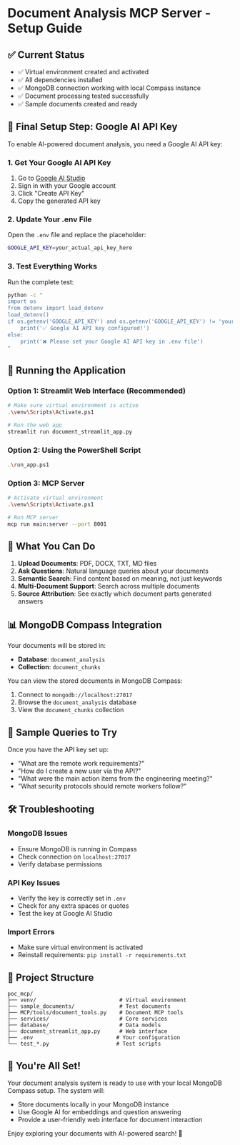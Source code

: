 # Document Analysis MCP Server - Setup Guide

## ✅ Current Status
- ✅ Virtual environment created and activated
- ✅ All dependencies installed
- ✅ MongoDB connection working with local Compass instance
- ✅ Document processing tested successfully
- ✅ Sample documents created and ready

## 🔧 Final Setup Step: Google AI API Key

To enable AI-powered document analysis, you need a Google AI API key:

### 1. Get Your Google AI API Key
1. Go to [Google AI Studio](https://makersuite.google.com/app/apikey)
2. Sign in with your Google account
3. Click "Create API Key"
4. Copy the generated API key

### 2. Update Your .env File
Open the `.env` file and replace the placeholder:
```bash
GOOGLE_API_KEY=your_actual_api_key_here
```

### 3. Test Everything Works
Run the complete test:
```bash
python -c "
import os
from dotenv import load_dotenv
load_dotenv()
if os.getenv('GOOGLE_API_KEY') and os.getenv('GOOGLE_API_KEY') != 'your_google_ai_api_key_here':
    print('✅ Google AI API key configured!')
else:
    print('❌ Please set your Google AI API key in .env file')
"
```

## 🚀 Running the Application

### Option 1: Streamlit Web Interface (Recommended)
```bash
# Make sure virtual environment is active
.\venv\Scripts\Activate.ps1

# Run the web app
streamlit run document_streamlit_app.py
```

### Option 2: Using the PowerShell Script
```bash
.\run_app.ps1
```

### Option 3: MCP Server
```bash
# Activate virtual environment
.\venv\Scripts\Activate.ps1

# Run MCP server
mcp run main:server --port 8001
```

## 🎯 What You Can Do

1. **Upload Documents**: PDF, DOCX, TXT, MD files
2. **Ask Questions**: Natural language queries about your documents
3. **Semantic Search**: Find content based on meaning, not just keywords
4. **Multi-Document Support**: Search across multiple documents
5. **Source Attribution**: See exactly which document parts generated answers

## 📊 MongoDB Compass Integration

Your documents will be stored in:
- **Database**: `document_analysis`
- **Collection**: `document_chunks`

You can view the stored documents in MongoDB Compass:
1. Connect to `mongodb://localhost:27017`
2. Browse the `document_analysis` database
3. View the `document_chunks` collection

## 📝 Sample Queries to Try

Once you have the API key set up:
- "What are the remote work requirements?"
- "How do I create a new user via the API?"
- "What were the main action items from the engineering meeting?"
- "What security protocols should remote workers follow?"

## 🛠️ Troubleshooting

### MongoDB Issues
- Ensure MongoDB is running in Compass
- Check connection on `localhost:27017`
- Verify database permissions

### API Key Issues
- Verify the key is correctly set in `.env`
- Check for any extra spaces or quotes
- Test the key at Google AI Studio

### Import Errors
- Make sure virtual environment is activated
- Reinstall requirements: `pip install -r requirements.txt`

## 📂 Project Structure
```
poc_mcp/
├── venv/                          # Virtual environment
├── sample_documents/              # Test documents
├── MCP/tools/document_tools.py    # Document MCP tools  
├── services/                      # Core services
├── database/                      # Data models
├── document_streamlit_app.py      # Web interface
├── .env                          # Your configuration
└── test_*.py                     # Test scripts
```

## 🎉 You're All Set!

Your document analysis system is ready to use with your local MongoDB Compass setup. The system will:
- Store documents locally in your MongoDB instance
- Use Google AI for embeddings and question answering
- Provide a user-friendly web interface for document interaction

Enjoy exploring your documents with AI-powered search! 🚀
